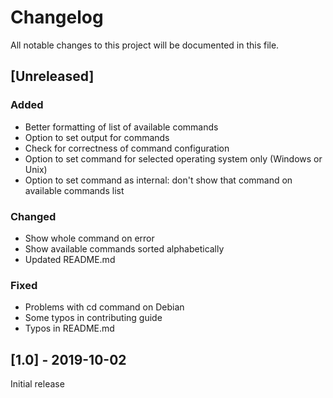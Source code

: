 # Changelog
All notable changes to this project will be documented in this file.

## [Unreleased]

### Added
- Better formatting of list of available commands
- Option to set output for commands
- Check for correctness of command configuration
- Option to set command for selected operating system only (Windows or Unix)
- Option to set command as internal: don't show that command on available
  commands list

### Changed
- Show whole command on error
- Show available commands sorted alphabetically
- Updated README.md

### Fixed
- Problems with cd command on Debian
- Some typos in contributing guide
- Typos in README.md

## [1.0] - 2019-10-02
Initial release
